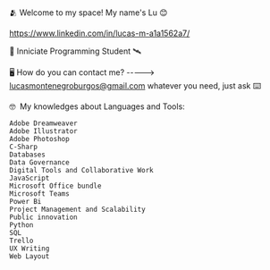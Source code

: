 🫂 Welcome to my space!
My name's Lu 😊

https://www.linkedin.com/in/lucas-m-a1a1562a7/

🛜 Inniciate Programming Student 🛰️​

🖥️ How do you can contact me? -----> lucasmontenegroburgos@gmail.com
    whatever you need, just ask
⌨️

🤓 ​​
My knowledges about Languages and Tools:

    Adobe Dreamweaver
    Adobe Illustrator
    Adobe Photoshop
    C-Sharp
    Databases
    Data Governance
    Digital Tools and Collaborative Work
    JavaScript
    Microsoft Office bundle
    Microsoft Teams
    Power Bi
    Project Management and Scalability
    Public innovation
    Python
    SQL
    Trello
    UX Writing
    Web Layout
